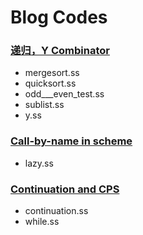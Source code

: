 # Blog Codes

###  [递归，Y Combinator](http://tl605.wordpress.com/2013/03/26/%E9%80%92%E5%BD%92%EF%BC%8Cy-combinator/)
+ mergesort.ss
+ quicksort.ss
+ odd___even_test.ss
+ sublist.ss
+ y.ss

### [Call-by-name in scheme](http://tl605.wordpress.com/2013/03/09/call-by-name-in-scheme/)

+ lazy.ss

### [Continuation and CPS](http://tl605.wordpress.com/2013/03/03/continuation-and-continuation-passing-style/)

+ continuation.ss
+ while.ss 
